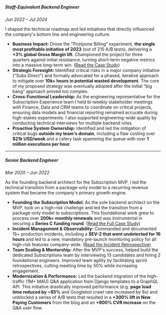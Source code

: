 ##### Staff-Equivalent Backend Engineer

_Jun 2022 – Jul 2024_

I shaped the technical roadmap and led initiatives that directly influenced the company's bottom line and engineering culture.

- **Business Impact:** Drove the "Postpone Billing" experiment, **the single most profitable initiative of 2023** (out of 215 A/B tests), delivering a **+3% global Gross Margin lift**. Championed the project for three quarters against initial resistance, turning short-term negative metrics into a massive long-term win. ([Read the Case Study](#casestudy-postpone-billing))
- **Strategic Foresight:** Identified critical risks in a major company initiative ("Subs Direct") and formally advocated for a phased, iterative approach to mitigate over **10k+ hours in potential wasted development**. The core of my proposed strategy was eventually adopted after the initial "big bang" approach proved too complex.
- **Cross-Functional Leadership:** As the engineering representative for the Subscription Experience team I held bi-weekly stakeholder meetings with Finance, Data and CRM teams to coordinate on critical projects, ensuring data models and financial reporting remained accurate during high-stakes experiments. I also supported engineering-wide quality by conducting technical interviews for multiple backend roles.
- **Proactive System Ownership:** Identified and led the mitigation of critical bugs **outside my team's domain**, including a flaw costing over **$21k USD/week** and a celery task spamming the queue with over **1 million executions per hour**.

---

##### Senior Backend Engineer

_Mar 2020 – Jun 2022_

As the founding backend architect for the Subscription MVP, I led the technical transition from a package-only model to a recurring revenue system that became the company's primary growth engine.

- **Founding the Subscription Model:** As the sole backend architect on the MVP, took on a high-risk challenge and led the transition from a package-only model to subscriptions. This foundational work grew to process over **200k+ monthly renewals** and was instrumental in securing a **Series C funding round**. ([Read the Full Case Study](#casestudy-subscription-model))
- **Incident Management & Observability:** Commanded and documented 15+ production incidents, including a **SEV-2 that went undetected for 16 hours** and led to a new, mandatory pre-launch monitoring policy for all high-risk features company-wide. ([Read the Incident Retrospective](#casestudy-incident-74))
- **Team Scaling & Mentorship:** After the MVP's success, helped build the dedicated Subscriptions team by interviewing 13 candidates and hiring 2 foundational engineers. Improved team agility by facilitating sprint retrospectives, cutting meeting time by 50% while increasing engagement.
- **Modernization & Performance:** Led the backend migration of the high-traffic (1M+ MAU) Q&A application from Django templates to a GraphQL API. This initiative drastically improved performance (e.g. **page load time reduced by ~85%** and Googlebot crawl rate increased by 8x) and unblocked a series of A/B tests that resulted in a **+300% lift in New Paying Customers** from the blog and an **+800% CVR increase** on the Q&A user flow.
